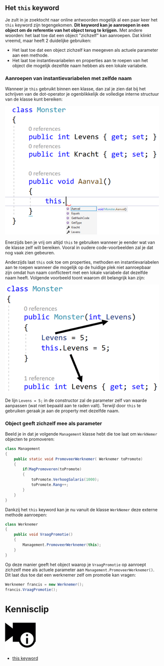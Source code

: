 ## Het ``this`` keyword

Je zult in je zoektocht naar online antwoorden mogelijk al een paar keer het ``this`` keyword zijn tegengekomen. **Dit keyword kan je aanroepen in een object om de referentie van het object terug te krijgen.** Met andere woorden: het laat toe dat een object "zichzelf" kan aanroepen. Dat klinkt vreemd, maar heeft 2 duidelijke gebruiken:
* Het laat toe dat een object zichzelf kan meegeven als actuele parameter aan een methode.
* Het laat toe instantievariabelen en properties aan te roepen van het object die mogelijk dezelfde naam hebben als een lokale variabele.


### Aanroepen van instantievariabelen met zelfde naam

Wanneer je ``this`` gebruikt binnen een klasse, dan zal je zien dat bij het schrijven van de dot-operator je ogenblikkelijk de volledige interne structuur van de klasse kunt bereiken:

<!--- {width:60%} --->
![](../assets/7_overerving/thisme.png)

Enerzijds ben je vrij om altijd ``this`` te gebruiken wanneer je eender wat van de klasse zelf wilt bereiken. Vooral in oudere code-voorbeelden zal je dat nog vaak zien gebeuren.

Anderzijds laat ``this`` ook toe om properties, methoden en instantievariabelen aan te roepen wanneer die mogelijk op de huidige plek niet aanroepbaar zijn omdat hun naam conflicteert met een lokale variabele dat dezelfde naam heeft. Volgende voorbeeld toont waarom dit belangrijk kan zijn:

<!--- {width:60%} --->
![](../assets/7_overerving/thisinst.png)

De lijn ``Levens = 5;`` in de constructor zal de parameter zelf van waarde aanpassen (wat niet bepaald aan te raden valt). Terwijl door ``this`` te gebruiken geraak je aan de property met dezelfde naam.

### Object geeft zichzelf mee als parameter

Beeld je in dat je volgende ``Management`` klasse hebt die toe laat om ``WerkNemer`` objecten te promoveren:
```java
class Management
{
    public static void PromoveerWerknemer( Werknemer toPromote)
    {
        if(MagPromoveren(toPromote)
        {
            toPromote.VerhoogSalaris(1000);
            toPromote.Rang++;
        }
    }
}
```

Dankzij het ``this`` keyword kan je nu vanuit de klasse ``WerkNemer`` deze externe methode aanroepen:

```java
class Werknemer
{
    public void VraagPromotie()
    {
        Management.PromoveerWerknemer(this);
    }
}
```

Op deze manier geeft het object waarop je ``VraagPromotie`` op aanroept zichzelf mee als actuele parameter aan ``Management.PromoveerWerknemer()``. Dit laat dus toe dat een werknemer zelf om promotie kan vragen:

```java
Werknemer francis = new Werknemer();
francis.VraagPromotie();
```



<!---NOBOOKSTART--->
# Kennisclip
![](../assets/infoclip.png)
* [this keyword](https://ap.cloud.panopto.eu/Panopto/Pages/Viewer.aspx?id=ea597dce-a279-44bb-881d-acb100b55d85)
<!---NOBOOKEND--->
